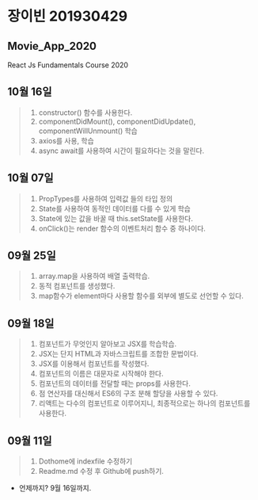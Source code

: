 # 장이빈 201930429
## Movie_App_2020
React Js Fundamentals Course 2020

## 10월 16일
> 1. constructor() 함수를 사용한다.
> 2. componentDidMount(), componentDidUpdate(), componentWillUnmount() 학습
> 3. axios를 사용, 학습
> 4. async await를 사용하여 시간이 필요하다는 것을 말린다.

## 10월 07일
> 1. PropTypes를 사용하여 입력값 들의 타입 정의
> 2. State를 사용하여 동적인 데이터를 다를 수 있게 학습
> 3. State에 있는 값을 바꿀 때 this.setState를 사용한다.
> 4. onClick()는 render 함수의 이벤트처리 함수 중 하나이다.

## 09월 25일
> 1. array.map을 사용하여 배열 출력학습.
> 2. 동적 컴포넌트를 생성했다.
> 3. map함수가 element마다 사용할 함수를 외부에 별도로 선언할 수 있다.

## 09월 18일
> 1. 컴포넌트가 무엇인지 알아보고 JSX를 학습학습.
> 2. JSX는 단지 HTML과 자바스크립트를 조합한 문법이다.
> 3. JSX를 이용해서 컴포넌트를 작성했다.
> 4. 컴포넌트의 이름은 대문자로 시작해야 한다.
> 5. 컴포넌트의 데이터를 전달할 때는 props를 사용한다.
> 6. 점 연산자를 대신해서 ES6의 구조 분해 할당을 사용할 수 있다.
> 7. 리액트는 다수의 컴포넌트로 이루어지니, 최종적으로는 하나의 컴포넌트를 사용한다.

## 09월 11일
> 1. Dothome에 indexfile 수정하기
> 2. Readme.md 수정 후 Github에 push하기.
* 언제까지? 9월 16일까지.